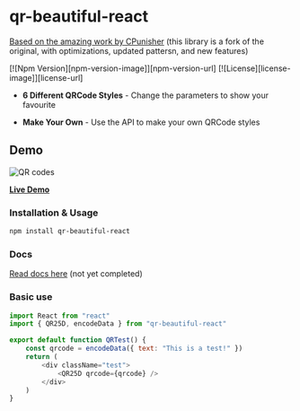 # qr-beautiful-react

[Based on the amazing work by CPunisher](https://github.com/CPunisher/react-qrbtf)
(this library is a fork of the original, with optimizations, updated pattersn, and new features)

[![Npm Version][npm-version-image]][npm-version-url]
[![License][license-image]][license-url]

-   **6 Different QRCode Styles** - Change the parameters to show your favourite

-   **Make Your Own** - Use the API to make your own QRCode styles

## Demo

![QR codes](https://github.com/ciaochaos/qrbtf/raw/master/public/img/QRcodes.jpg)

[**Live Demo**](https://qrbtf.com)

### Installation & Usage

```sh
npm install qr-beautiful-react
```

### Docs

[Read docs here](http://cpunisher.github.io/react-qrbtf/) (not yet completed)

### Basic use

```js
import React from "react"
import { QR25D, encodeData } from "qr-beautiful-react"

export default function QRTest() {
	const qrcode = encodeData({ text: "This is a test!" })
	return (
		<div className="test">
			<QR25D qrcode={qrcode} />
		</div>
	)
}
```
